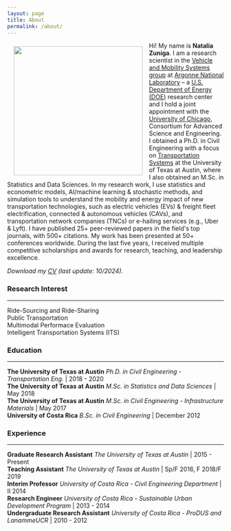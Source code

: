 ```yaml
---
layout: page
title: About
permalink: /about/
---
```


<img src="../assets/img/nat.jpg" ALIGN="left" style="margin:10px 15px ; width:300px; height:300px;"/>

Hi! My name is <b>Natalia Zuniga</b>. I am a research scientist in the [Vehicle and Mobility Systems group](https://vms.taps.anl.gov/) at [Argonne National Laboratory](https://www.anl.gov/) – a [U.S. Department of Energy (DOE)](https://www.energy.gov/) research center and I hold a joint appointment with the [University of Chicago](https://www.uchicago.edu/en), Consortium for Advanced Science and Engineering. 
I obtained a Ph.D. in Civil Engineering with a focus on [Transportation Systems](http://www.caee.utexas.edu/transportation) at the University of Texas at Austin, where I also obtained an M.Sc. in Statistics and Data Sciences. In my research work, I use statistics and econometric models, AI/machine learning & stochastic methods, and simulation tools to understand the mobility and energy impact of new transportation technologies, such as electric vehicles (EVs) & freight fleet electrification, connected & autonomous vehicles (CAVs), and transportation network companies (TNCs) or e-hailing services (e.g., Uber & Lyft). 
I have published 25+ peer-reviewed papers in the field's top journals, with 500+ citations. My work has been presented at 50+ conferences worldwide. During the last five years, I received multiple competitive scholarships and awards for research, teaching, and leadership excellence.


<i>Download my [CV](/downloads/Natalia_ZunigaGarcia_CV_2024.pdf.pdf) (last update: 10/2024).</i> 



### Research Interest
___
  Ride-Sourcing and Ride-Sharing <br>
  Public Transportation <br>
  Multimodal Performace Evaluation <br>
  Intelligent Transportation Systems (ITS) <br>
  

  
  
  
### Education
___

<b>The University of Texas at Austin</b> <i>Ph.D. in Civil Engineering - Transportation Eng. </i> | 2018 - 2020 <br>
<b>The University of Texas at Austin</b> <i>M.Sc. in Statistics and Data Sciences</i> | May 2018  <br>
<b>The University of Texas at Austin</b> <i>M.Sc. in Civil Engineering - Infrastructure Materials</i> | May 2017 <br>
<b>University of Costa Rica</b> <i>B.Sc. in Civil Engineering</i> | December 2012

### Experience
___

<b>Graduate Research Assistant</b> <i>The University of Texas at Austin </i> | 2015 - Present <br>
<b>Teaching Assistant</b> <i>The University of Texas at Austin</i> | Sp/F 2016, F 2018/F 2019  <br>
<b>Interim Professor</b> <i>University of Costa Rica - Civil Engineering Department</i> | II 2014 <br>
<b>Research Engineer</b> <i>University of Costa Rica - Sustainable Urban Development Program</i> | 2013 - 2014 <br>
<b>Undergraduate Research Assistant</b> <i>University of Costa Rica - ProDUS and LanammeUCR</i>  | 2010 - 2012 





